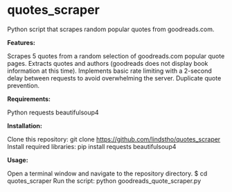 # quotes_scraper

Python script that scrapes random popular quotes from goodreads.com.

**Features:**

Scrapes 5 quotes from a random selection of goodreads.com popular quote pages.
Extracts quotes and authors (goodreads does not display book information at this time).
Implements basic rate limiting with a 2-second delay between requests to avoid overwhelming the server.
Duplicate quote prevention.

**Requirements:**

Python
requests
beautifulsoup4

**Installation:**

Clone this repository: git clone https://github.com/lindstho/quotes_scraper
Install required libraries: pip install requests beautifulsoup4

**Usage:**

Open a terminal window and navigate to the repository directory.
$ cd quotes_scraper
Run the script: python goodreads_quote_scraper.py
